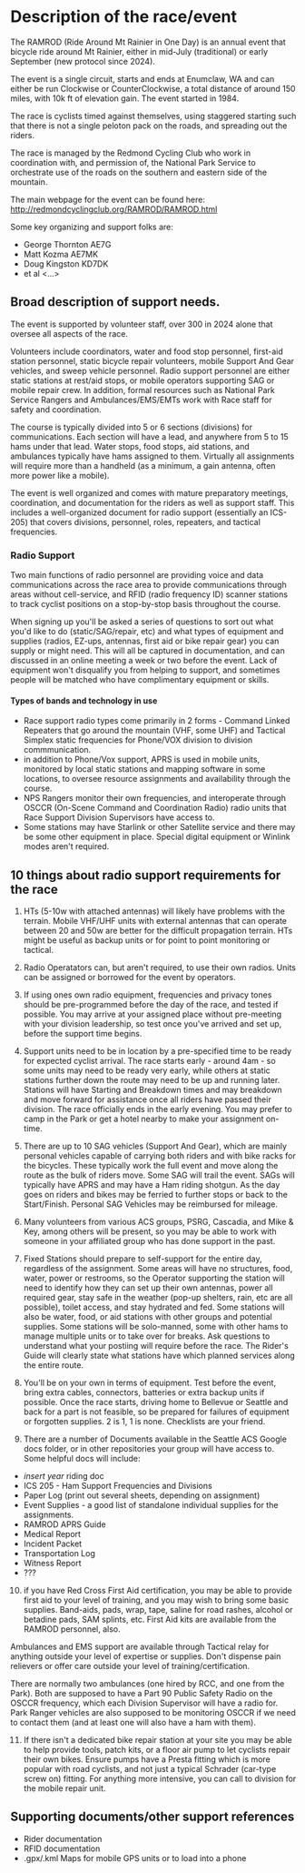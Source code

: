 
# Description of the race/event

The RAMROD (Ride Around Mt Rainier in One Day) is an annual event that bicycle ride around Mt Rainier, either in mid-July (traditional) or early September (new protocol since 2024).

The event is a single circuit, starts and ends at Enumclaw, WA and can either be run Clockwise or CounterClockwise, a total distance of around 150 miles, with 10k ft of elevation gain.  The event started in 1984.


The race is cyclists timed against themselves, using staggered starting such that there is not a single peloton pack on the roads, and spreading out the riders. 

The race is managed by the Redmond Cycling Club who work in coordination with, and permission of, the National Park Service to orchestrate use of the roads on the southern and eastern side of the mountain. 

The main webpage for the event can be found here:
http://redmondcyclingclub.org/RAMROD/RAMROD.html

Some key organizing and support folks are:
- George Thornton AE7G
- Matt Kozma AE7MK
- Doug Kingston KD7DK
- et al
<...>

## Broad description of support needs.
The event is supported by volunteer staff, over 300 in 2024 alone that oversee all aspects of the race.  

Volunteers include coordinators, water and food stop personnel, first-aid station personnel, static bicycle repair volunteers, mobile Support And Gear vehicles, and sweep vehicle personnel. Radio support personnel are either static stations at rest/aid stops, or mobile operators supporting SAG or mobile repair crew. 
In addition, formal resources such as National Park Service Rangers and Ambulances/EMS/EMTs work with Race staff for safety and coordination. 

The course is typically divided into 5 or 6 sections (divisions) for communications. Each section will have a lead, and anywhere from 5 to 15 hams under that lead.  Water stops, food stops, aid stations, and ambulances typically have hams assigned to them.  Virtually all assignments will require more than a handheld (as a minimum, a gain antenna, often more power like a mobile). 

The event is well organized and comes with mature preparatory meetings, coordination, and documentation for the riders as well as support staff. This includes a well-organized document for radio support (essentially an ICS-205) that covers divisions, personnel, roles, repeaters, and tactical frequencies.  

### Radio Support
Two main functions of radio personnel are providing voice and data communications across the race area to provide communications through areas without cell-service, and RFID (radio frequency ID) scanner stations to track cyclist positions on a stop-by-stop basis throughout the course.

When signing up you'll be asked a series of questions to sort out what you'd like to do (static/SAG/repair, etc) and what types of equipment and supplies (radios, EZ-ups, antennas, first aid or bike repair gear) you can supply or might need. This will all be captured in documentation, and can discussed in an online meeting a week or two before the event. Lack of equipment won't disqualify you from helping to support, and sometimes people will be matched who have complimentary equipment or skills. 


#### Types of bands and technology in use
- Race support radio types come primarily in 2 forms - Command Linked Repeaters that go around the mountain (VHF, some UHF) and Tactical Simplex static frequencies for Phone/VOX division to division commmunication.
- in addition to Phone/Vox support, APRS is used in mobile units, monitored by local static stations and mapping software in some locations, to oversee resource assignments and availability through the course.
- NPS Rangers monitor their own frequencies, and interoperate through OSCCR (On-Scene Command and Coordination Radio) radio units that Race Support Division Supervisors have access to.
- Some stations may have Starlink or other Satellite service and there may be some other equipment in place. Special digital equipment or Winlink modes aren't required.

## 10 things about radio support requirements for the race

1. HTs (5-10w with attached antennas) will likely have problems with the terrain. Mobile VHF/UHF units with external antennas that can operate between 20 and 50w are better for the difficult propagation terrain. HTs might be useful as backup units or for point to point monitoring or tactical.

2. Radio Operatators can, but aren't required, to use their own radios. Units can be assigned or borrowed for the event by operators. 

3. If using ones own radio equipment, frequencies and privacy tones should be pre-programmed before the day of the race, and tested if possible. You may arrive at your assigned place without pre-meeting with your division leadership, so test once you've arrived and set up, before the support time begins.

4. Support units need to be in location by a pre-specified time to be ready for expected cyclist arrival. The race starts early - around 4am - so some units may need to be ready very early, while others at static stations further down the route may need to be up and running later. Stations will have Starting and Breakdown times  and may breakdown and move forward for assistance once all riders have passed their division. The race officially ends in the early evening. You may prefer to camp in the Park or get a hotel nearby to make your assignment on-time.

5. There are up to 10 SAG vehicles (Support And Gear), which are mainly personal vehicles capable of carrying both riders and with bike racks for the bicycles.  These typically work the full event and move along the route as the bulk of riders move. Some SAG will trail the event. SAGs will typically have APRS and may have a Ham riding shotgun. As the day goes on riders and bikes may be ferried to further stops or back to the Start/Finish. Personal SAG Vehicles may be reimbursed for mileage.

6. Many volunteers from various ACS groups, PSRG, Cascadia, and Mike & Key, among others will be present, so you may be able to work with someone in your affiliated group who has done support in the past.


7. Fixed Stations should prepare to self-support for the entire day, regardless of the assignment. Some areas will have no structures, food, water, power or restrooms, so the Operator supporting the station will need to identify how they can set up their own antennas, power all required gear, stay safe in the weather (pop-up shelters, rain, etc are all possible), toilet access, and stay hydrated and fed. Some stations will also be water, food, or aid stations with other groups and potential supplies. Some stations will be solo-manned, some with other hams to manage multiple units or to take over for breaks. Ask questions to understand what your postiing will require before the race. The Rider's Guide will clearly state what stations have which planned services along the entire route.

8. You'll be on your own in terms of equipment. Test before the event, bring extra cables, connectors, batteries or extra backup units if possible. Once the race starts, driving home to Bellevue or Seattle and back for a part is not feasible, so be prepared for failures of equipment or forgotten supplies. 2 is 1, 1 is none. Checklists are your friend.


9. There are a number of Documents available in the Seattle ACS Google docs folder, or in other repositories your group will have access to. Some helpful docs will include:
- *insert year*  riding doc
- ICS 205 - Ham Support Frequencies and Divisions
- Paper Log (print out several sheets, depending on assignment)
- Event Supplies - a good list of standalone individual supplies for the assignments.
- RAMROD APRS Guide
- Medical Report
- Incident Packet
- Transportation Log
- Witness Report
- ???

10. if you have Red Cross First Aid certification, you may be able to provide first aid to your level of training, and you may wish to bring some basic supplies. Band-aids, pads, wrap, tape, saline for road rashes, alcohol or betadine pads, SAM splints, etc. First Aid kits are available from the RAMROD personnel, also. 

Ambulances and EMS support are available through Tactical relay for anything outside your level of expertise or supplies. Don't dispense pain relievers or offer care outside your level of training/certification.

There are normally two ambulances (one hired by RCC, and one from the Park). Both are supposed to have a Part 90 Public Safety Radio on the OSCCR frequency, which each Division Supervisor will have a radio for. Park Ranger vehicles are also supposed to be monitoring OSCCR if we need to contact them (and at least one will also have a ham with them).

11. If there isn't a dedicated bike repair station at your site you may be able to help provide tools, patch kits, or a floor air pump to let cyclists repair their own bikes. Ensure pumps have a Presta fitting which is more popular with road cyclists, and not just a typical Schrader (car-type screw on) fitting. For anything more intensive, you can call to division for the mobile repair unit.



## Supporting documents/other support references

- Rider documentation
- RFID documentation
- .gpx/.kml Maps for mobile GPS units or to load into a phone





